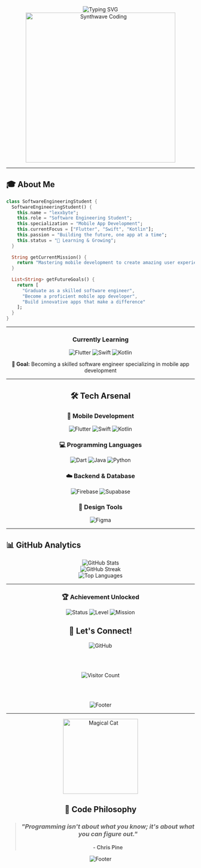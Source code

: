 

<div align="center">
  <img src="https://readme-typing-svg.herokuapp.com?font=Orbitron&size=35&duration=3000&pause=1000&color=FF00FF&center=true&vCenter=true&width=800&height=100&lines=Hello+World!+I'm+lexxbyte;Software+Engineering+Student;Learning+Mobile+Development;Flutter+%7C+Swift+%7C+Kotlin;Welcome+to+the+Future!" alt="Typing SVG" />
</div>

<div align="center">
  <img src="https://media.giphy.com/media/RbDKaczqWovIugyJmW/giphy.gif" width="400" alt="Synthwave Coding"/>
</div>

---

## 🎓 About Me

```dart
class SoftwareEngineeringStudent {
  SoftwareEngineeringStudent() {
    this.name = "lexxbyte";
    this.role = "Software Engineering Student";
    this.specialization = "Mobile App Development";
    this.currentFocus = ["Flutter", "Swift", "Kotlin"];
    this.passion = "Building the future, one app at a time";
    this.status = "🚀 Learning & Growing";
  }
  
  String getCurrentMission() {
    return "Mastering mobile development to create amazing user experiences";
  }
  
  List<String> getFutureGoals() {
    return [
      "Graduate as a skilled software engineer",
      "Become a proficient mobile app developer", 
      "Build innovative apps that make a difference"
    ];
  }
}
```

---

<div align="center">
  
### Currently Learning
  
<img src="https://img.shields.io/badge/Flutter-02569B?style=for-the-badge&logo=flutter&logoColor=white&labelColor=000000&color=00FFFF" alt="Flutter"/>
<img src="https://img.shields.io/badge/Swift-FA7343?style=for-the-badge&logo=swift&logoColor=white&labelColor=000000&color=FF6B00" alt="Swift"/>
<img src="https://img.shields.io/badge/Kotlin-7F52FF?style=for-the-badge&logo=kotlin&logoColor=white&labelColor=000000&color=FF00FF" alt="Kotlin"/>

**🎯 Goal:** Becoming a skilled software engineer specializing in mobile app development

</div>

---

<div align="center">

## 🛠️ Tech Arsenal

### 📱 Mobile Development
![Flutter](https://img.shields.io/badge/Flutter-%2302569B.svg?style=for-the-badge&logo=Flutter&logoColor=white)
![Swift](https://img.shields.io/badge/swift-F54A2A?style=for-the-badge&logo=swift&logoColor=white)
![Kotlin](https://img.shields.io/badge/kotlin-%237F52FF.svg?style=for-the-badge&logo=kotlin&logoColor=white)

### 💻 Programming Languages
![Dart](https://img.shields.io/badge/dart-%230175C2.svg?style=for-the-badge&logo=dart&logoColor=white)
![Java](https://img.shields.io/badge/java-%23ED8B00.svg?style=for-the-badge&logo=openjdk&logoColor=white)
![Python](https://img.shields.io/badge/python-3670A0?style=for-the-badge&logo=python&logoColor=ffdd54)

### ☁️ Backend & Database
![Firebase](https://img.shields.io/badge/firebase-%23039BE5.svg?style=for-the-badge&logo=firebase)
![Supabase](https://img.shields.io/badge/Supabase-3ECF8E?style=for-the-badge&logo=supabase&logoColor=white)

### 🎨 Design Tools
![Figma](https://img.shields.io/badge/figma-%23F24E1E.svg?style=for-the-badge&logo=figma&logoColor=white)

</div>

---

## 📊 GitHub Analytics

<div align="center">
  <img src="https://github-readme-stats.vercel.app/api?username=lexxbyte&theme=synthwave&hide_border=true&include_all_commits=true&count_private=true&bg_color=0D1117&title_color=FF00FF&text_color=FFFFFF&icon_color=00FFFF" alt="GitHub Stats" />
</div>

<div align="center">
  <img src="https://github-readme-streak-stats.herokuapp.com/?user=lexxbyte&theme=synthwave&hide_border=true&background=0D1117&stroke=FF00FF&ring=00FFFF&fire=FF6B00&currStreakLabel=FFFFFF" alt="GitHub Streak" />
</div>

<div align="center">
  <img src="https://github-readme-stats.vercel.app/api/top-langs/?username=lexxbyte&theme=synthwave&hide_border=true&include_all_commits=true&count_private=true&layout=compact&bg_color=0D1117&title_color=FF00FF&text_color=FFFFFF" alt="Top Languages" />
</div>

---

<div align="center">
  
### 🏆 Achievement Unlocked
<img src="https://img.shields.io/badge/Status-Student%20Developer-FF00FF?style=for-the-badge&logo=rocket&logoColor=white&labelColor=1a1a1a" alt="Status"/>
<img src="https://img.shields.io/badge/Level-Learning%20Mode-00FFFF?style=for-the-badge&logo=trending-up&logoColor=white&labelColor=1a1a1a" alt="Level"/>
<img src="https://img.shields.io/badge/Mission-Mobile%20Apps-FF6B00?style=for-the-badge&logo=mobile-alt&logoColor=white&labelColor=1a1a1a" alt="Mission"/>


## 🌟 Let's Connect!

<div align="center">
  <img src="https://img.shields.io/badge/GitHub-lexxbyte-FF00FF?style=for-the-badge&logo=github&logoColor=white&labelColor=1a1a1a" alt="GitHub"/>
  
  <br><br>
  
  <img src="https://komarev.com/ghpvc/?username=lexxbyte&label=Visitors&color=FF00FF&style=for-the-badge" alt="Visitor Count"/>
  
  <br><br>
  
  <img src="https://readme-typing-svg.herokuapp.com?font=Orbitron&size=24&duration=4000&pause=1000&color=00FFFF&center=true&vCenter=true&width=600&height=50&lines=Thanks+for+visiting+my+profile!;Let's+build+the+future+together!;Happy+coding!+%F0%9F%9A%80" alt="Footer" />
</div>

---

<div align="center">
  <img src="https://media.giphy.com/media/JIX9t2j0ZTN9S/giphy.gif" width="200" alt="Magical Cat"/>

## 💭 Code Philosophy

> ### *"Programming isn't about what you know; it's about what you can figure out."*
> **- Chris Pine**

</div>

<div align="center">
  <img src="https://capsule-render.vercel.app/api?type=waving&color=gradient&customColorList=0,2,2,5,30&height=100&section=footer" alt="Footer"/>
</div>
